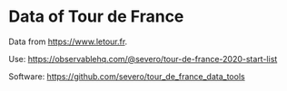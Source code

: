 # Data of Tour de France

Data from https://www.letour.fr.

Use: https://observablehq.com/@severo/tour-de-france-2020-start-list

Software: https://github.com/severo/tour_de_france_data_tools
